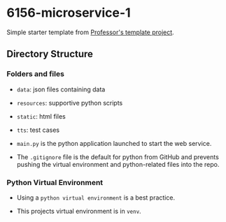 # 6156-microservice-1

Simple starter template from [Professor's template project](https://github.com/donald-f-ferguson/e6156-f23-template).

## Directory Structure

### Folders and files

- `data`: json files containing data

- `resources`: supportive python scripts

- `static`: html files

- `tts`: test cases

- `main.py` is the python application launched to start the web service. 

- The `.gitignore` file is the default for python from GitHub and prevents pushing the virtual environment and python-related files into the repo.

### Python Virtual Environment

- Using a `python virtual environment` is a best practice.

- This projects virtual environment is in `venv`.